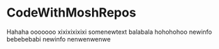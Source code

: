 # CodeWithMoshRepos
Hahaha
ooooooo
xixixixixixi
somenewtext
balabala
hohohohoo
newinfo
bebebebabi
newinfo
nenwenwenwe
